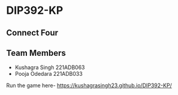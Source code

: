 # DIP392-KP


## Connect Four

## Team Members
- Kushagra Singh 221ADB063
- Pooja Odedara 221ADB033

Run the game here- 
https://kushagrasingh23.github.io/DIP392-KP/
